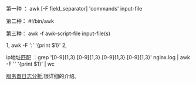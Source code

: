 第一种 ： awk [-F field_separator] 'commands' input-file

第二种： #!/bin/awk

第三种： awk -f awk-script-file input-file(s)

1,   awk -F ':' '{print $1}'
2,   

ip地址匹配 ：grep '[0-9]\{1,3\}\.[0-9]\{1,3\}\.[0-9]\{1,3\}\.[0-9]\{1,3\}' nginx.log | awk -F '' '{print $1}' | wc

[服务器日志分析](https://segmentfault.com/a/1190000009745139),很详细的介绍。
